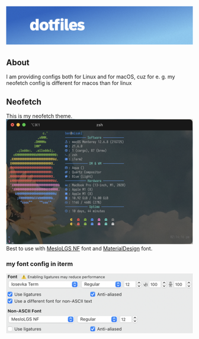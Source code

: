 # <img src="https://raw.githubusercontent.com/bjsho/bjsho/refs/heads/main/assets/banners/dotfiles.png">

## About
I am providing configs both for Linux and for macOS, cuz for e. g. my neofetch config is different for macos than for linux

## Neofetch
This is my neofetch theme.
![Neofetch Screenshot](https://raw.githubusercontent.com/bengiv/dotfiles/main/macOS/neofetch/iTerm.png)
Best to use with [MesloLGS NF](https://github.com/romkatv/powerlevel10k#fonts) font and [MaterialDesign](https://github.com/Templarian/MaterialDesign-Font) font.

### my font config in iterm
![iTerm Font Settings](https://raw.githubusercontent.com/bengiv/dotfiles/main/macOS/neofetch/iTermFS.png)

